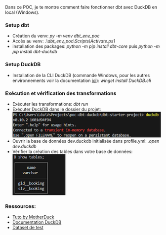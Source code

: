 Dans ce POC, je te montre comment faire fonctionner dbt avec DuckDB en local (Windows).

### Setup dbt
* Création du venv: *py -m venv dbt_env_poc*
* Accès au venv: *.\dbt_env_poc\Scripts\Activate.ps1*
* installation des packages: *python -m pip install dbt-core* puis *python -m pip install dbt-duckdb*

### Setup DuckDB
* Installation de la CLI DuckDB (commande Windows, pour les autres environnements voir la documentation [ici](https://duckdb.org/docs/installation/?version=stable&environment=cli&platform=win&download_method=package_manager)): *winget install DuckDB.cli*

### Exécution et vérification des transformations
* Exécuter les transformations: *dbt run*
* Exécuter DuckDB dans le dossier du projet: \
![duckdb](duck_db_connexion.png)
* Ouvrir la base de données dev.duckdb initialisée dans profile.yml: *.open dev.duckdb*
* Vérifier la création des tables dans votre base de données: \
![show_tables](show_tables.png)

### Ressources:
- [Tuto by MotherDuck](https://motherduck.com/blog/duckdb-dbt-e2e-data-engineering-project-part-2/)
- [Documentation DuckDB](https://duckdb.org/docs/)
- [Dataset de test](https://www.kaggle.com/datasets/anandshaw2001/airlines-booking-csv)